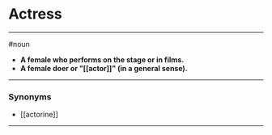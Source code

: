 # Actress
---
#noun
- **A female who performs on the stage or in films.**
- **A female doer or "[[actor]]" (in a general sense).**
---
### Synonyms
- [[actorine]]
---
